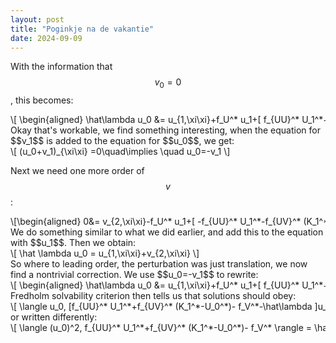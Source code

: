 ```yaml
---
layout: post
title: "Poginkje na de vakantie"
date: 2024-09-09
---
```

<style>
.math-container {
    max-width: 100%; /* Set a maximum width to prevent it from expanding the page */
    overflow-x: auto; /* Enable horizontal scrolling */
    white-space: nowrap; /* Prevent the text from wrapping */
}
</style>

With the information that $$v_0=0$$, this becomes: 
<div class="math-container">\[
\begin{aligned}
 \hat\lambda u_0 &= u_{1,\xi\xi}+f_U^* u_1+[ f_{UU}^* U_1^*+f_{UV}^* (K_1^*-U_0^*)]u_0+ v_1f_V^*\\
0&= ( v_1)_{\xi\xi}-f_U^*u_0
\end{aligned}
\]</div>
Okay that's workable, we find something interesting, when the equation for $$v_1$$ is added to the equation for $$u_0$$, we get:
<div class="math-container">\[
(u_0+v_1)_{\xi\xi}  =0\quad\implies \quad u_0=-v_1
\]</div>

Next we need one more order of $$v$$:
<div class="math-container">\[\begin{aligned}
0&= v_{2,\xi\xi}-f_U^* u_1+[ -f_{UU}^* U_1^*-f_{UV}^* (K_1^*-U_0^*)]u_0-f_V^*v_1
\end{aligned}
\]</div>
We do something similar to what we did earlier, and add this to the equation with $$u_1$$. Then we obtain:
<div class="math-container">\[
\hat \lambda u_0 = u_{1,\xi\xi}+v_{2,\xi\xi}
\]</div>
So where to leading order, the perturbation was just translation, we now find a nontrivial correction. We use $$u_0=-v_1$$ to rewrite:
<div class="math-container">\[
\begin{aligned}
\hat\lambda u_0 &= u_{1,\xi\xi}+f_U^* u_1+[ f_{UU}^* U_1^*+f_{UV}^* (K_1^*-U_0^*)]u_0+ v_1f_V^*\\
\hat\lambda u_0 &= u_{1,\xi\xi}+f_U^* u_1+[ f_{UU}^* U_1^*+f_{UV}^* (K_1^*-U_0^*)- f_V^*]u_0\\
\end{aligned}
\]</div>
Fredholm solvability criterion then tells us that solutions should obey:
<div class="math-container">\[
\langle u_0, [f_{UU}^* U_1^*+f_{UV}^* (K_1^*-U_0^*)- f_V^*-\hat\lambda ]u_0\rangle = 0
\]</div>
or written differently:
<div class="math-container">\[
\langle (u_0)^2, f_{UU}^* U_1^*+f_{UV}^* (K_1^*-U_0^*)- f_V^* \rangle = \hat\lambda\|u_0\|^2_2
\]</div>
